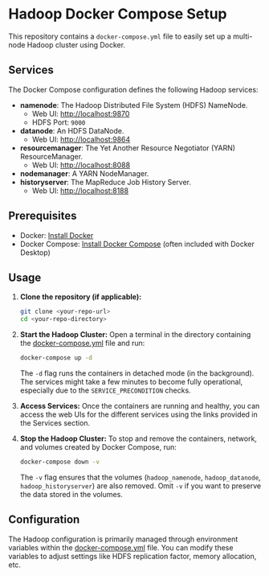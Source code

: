 # Hadoop Docker Compose Setup

This repository contains a `docker-compose.yml` file to easily set up a multi-node Hadoop cluster using Docker.

## Services

The Docker Compose configuration defines the following Hadoop services:

*   **namenode**: The Hadoop Distributed File System (HDFS) NameNode.
    *   Web UI: [http://localhost:9870](http://localhost:9870)
    *   HDFS Port: `9000`
*   **datanode**: An HDFS DataNode.
    *   Web UI: [http://localhost:9864](http://localhost:9864)
*   **resourcemanager**: The Yet Another Resource Negotiator (YARN) ResourceManager.
    *   Web UI: [http://localhost:8088](http://localhost:8088)
*   **nodemanager**: A YARN NodeManager.
*   **historyserver**: The MapReduce Job History Server.
    *   Web UI: [http://localhost:8188](http://localhost:8188)

## Prerequisites

*   Docker: [Install Docker](https://docs.docker.com/get-docker/)
*   Docker Compose: [Install Docker Compose](https://docs.docker.com/compose/install/) (often included with Docker Desktop)

## Usage

1.  **Clone the repository (if applicable):**
    ```bash
    git clone <your-repo-url>
    cd <your-repo-directory>
    ```

2.  **Start the Hadoop Cluster:**
    Open a terminal in the directory containing the [docker-compose.yml](http://_vscodecontentref_/0) file and run:
    ```bash
    docker-compose up -d
    ```
    The `-d` flag runs the containers in detached mode (in the background). The services might take a few minutes to become fully operational, especially due to the `SERVICE_PRECONDITION` checks.

3.  **Access Services:**
    Once the containers are running and healthy, you can access the web UIs for the different services using the links provided in the Services section.

4.  **Stop the Hadoop Cluster:**
    To stop and remove the containers, network, and volumes created by Docker Compose, run:
    ```bash
    docker-compose down -v
    ```
    The `-v` flag ensures that the volumes (`hadoop_namenode`, `hadoop_datanode`, `hadoop_historyserver`) are also removed. Omit `-v` if you want to preserve the data stored in the volumes.

## Configuration

The Hadoop configuration is primarily managed through environment variables within the [docker-compose.yml](http://_vscodecontentref_/1) file. You can modify these variables to adjust settings like HDFS replication factor, memory allocation, etc.
